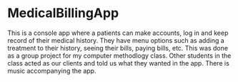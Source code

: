 # MedicalBillingApp

This is a console app where a patients can make accounts, log in and keep record of their medical history. They have menu options such as adding a treatment to their history, seeing their bills, paying bills, etc.  This was done as a group project for my computer methodlogy class. Other students in the class acted as our clients and told us what they wanted in the app. There is music accompanying the app. 
